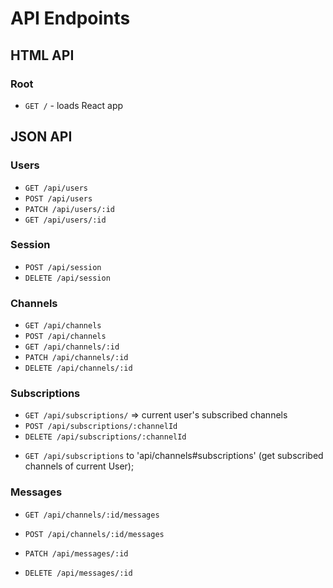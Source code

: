 # API Endpoints

## HTML API

### Root

- `GET /` - loads React app

## JSON API

### Users

- `GET /api/users`
- `POST /api/users`
- `PATCH /api/users/:id`
- `GET /api/users/:id`

### Session

- `POST /api/session`
- `DELETE /api/session`

### Channels

* `GET /api/channels`
* `POST /api/channels`
* `GET /api/channels/:id`
* `PATCH /api/channels/:id`
* `DELETE /api/channels/:id`

### Subscriptions
* `GET /api/subscriptions/` => current user's subscribed channels
* `POST /api/subscriptions/:channelId`
* `DELETE /api/subscriptions/:channelId`

<!-- * `POST /api/channels/:id/subscriptions` to 'api/channels#subscribe'
* `DELETE /api/channels/:id/subscriptions` to 'api/channels#unsubscribe' -->



* `GET /api/subscriptions` to 'api/channels#subscriptions' (get subscribed channels of current User);

### Messages

* `GET /api/channels/:id/messages`
* `POST /api/channels/:id/messages`

* `PATCH /api/messages/:id`
* `DELETE /api/messages/:id`
